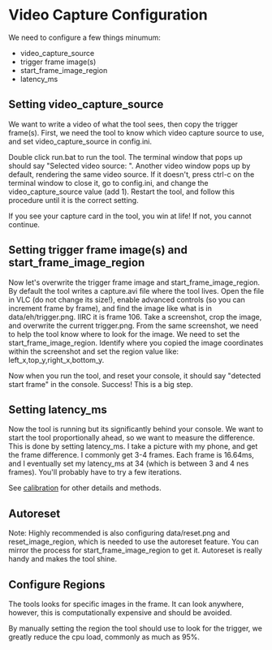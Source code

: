 Video Capture Configuration
===========================

We need to configure a few things minumum:

* video_capture_source
* trigger frame image(s)
* start_frame_image_region
* latency_ms

Setting video_capture_source
----------------------------

We want to write a video of what the tool sees, then copy the trigger
frame(s). First, we need the tool to know which video 
capture source to use, and set video_capture_source in config.ini.

Double click run.bat to run the tool. The terminal window that pops up should
say "Selected video source: <your capture card>". Another video window pops
up by default, rendering the same video source. If it doesn't, press ctrl-c
on the terminal window to close it, go to config.ini, and change the
video_capture_source value (add 1). Restart the tool, and follow this
procedure until it is the correct setting.

If you see your capture card in the tool, you win at life! If not,
you cannot continue.

Setting trigger frame image(s) and start_frame_image_region
-----------------------------------------------------------

Now let's overwrite the trigger frame image and
start_frame_image_region. By default the tool writes a capture.avi file
where the tool lives. Open the file in VLC (do not change its size!),
enable advanced controls (so you
can increment frame by frame), and find the image like what is in
data/eh/trigger.png. IIRC it is frame 106. Take a screenshot, crop
the image, and overwrite the current trigger.png. From the same screenshot,
we need to help the tool know where to look for the image. We need
to set the start_frame_image_region. Identify where you copied the image
coordinates within the screenshot and set the region value like:
left_x,top_y,right_x,bottom_y.

Now when you run the tool, and reset your console, it should say
"detected start frame" in the console. Success! This is a big step.

Setting latency_ms
------------------

Now the tool is running but its significantly behind your console.
We want to start the tool proportionally ahead, so we want to measure the
difference. This is done by setting latency_ms. I take a picture
with my phone, and get the frame difference. I commonly get 3-4 frames.
Each frame is 16.64ms, and I eventually set my latency_ms at 34 (which is
between 3 and 4 nes frames). You'll probably have to try a few iterations.

See [calibration](https://github.com/narfman0/smb3-video-autosplitter/blob/main/docs/calibration.md)
for other details and methods.

Autoreset
---------

Note: Highly recommended is also configuring data/reset.png and reset_image_region,
which is needed to use the autoreset feature. You can mirror the
process for start_frame_image_region to get it. Autoreset is really
handy and makes the tool shine.

Configure Regions
-----------------

The tools looks for specific images in the frame. It can look anywhere,
however, this is computationally expensive and should be avoided.

By manually setting the region the tool should use to look for the
trigger, we greatly reduce the cpu load, commonly as much as 95%.